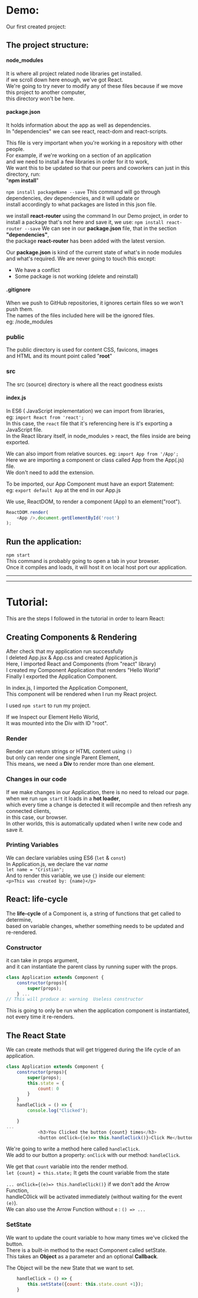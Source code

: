 # Demo: 
Our first created project:

## The project structure:

#### node_modules

It is where all project related node libraries get installed.     
if we scroll down here enough, we've got React.       
We're going to try never to modify any of these files because if we move this project to another computer,       
this directory won't be here.

#### package.json

It holds information about the app as well as dependencies.            
In "dependencies" we can see react, react-dom and react-scripts.       

This file is very important when you're working in a repository with other people.     
For example, if we're working on a section of an application      
and we need to install a few libraries in order for it to work,     
We want this to be updated so that our peers and coworkers can just in this directory, run:         
"**npm install**"

`npm install packageName --save`
This command will go through dependencies, dev dependencies, and it will update or       
install accordingly to what packages are listed in this json file.

we install **react-router** using the command
In our Demo project, in order to install a package that's not here and save it, we use:
`npm install react-router --save`
We can see in our **package.json** file, that in the section **"dependencies"**,           
the package **react-router** has been added with the latest version.       

Our **package.json** is kind of the current state of what's in node modules and what's required.
We are never going to touch this except:
* We have a conflict
* Some package is not working (delete and reinstall)

#### .gitignore
When we push to GitHub repositories, it ignores certain files so we won't push them.      
The names of the files included here will be the ignored files.        
eg: /node_modules

### public

The public directory is used for content CSS, favicons, images        
and HTML and its mount point called "**root**"  

### src

The src (source) directory is where all the react goodness exists

#### index.js

In ES6 ( JavaScript implementation) we can import from libraries,      
eg: `import React from 'react';`      
In this case, the `react` file that it's referencing here is it's exporting a JavaScript file.        
In the React library itself, in node_modules > react, the files inside are being exported.

We can also import from relative sources.
eg: `import App from '/App';`    
Here we are importing a component or class called App from the App(.js) file.       
We don't need to add the extension.

To be imported, our App Component must have an export Statement:      
eg: `export default App` at the end in our App.js   

We use, ReactDOM, to render a component (App) to an element("root").
```javascript
ReactDOM.render(
    <App />,document.getElementById('root')
);
```

## Run the application:

`npm start`    
This command is probably going to open a tab in your browser.      
Once it compiles and loads, it will host it on local host port our application.     

---
---

# Tutorial:

This are the steps I followed in the tutorial in order to learn React:

## Creating Components & Rendering

After check that my application run successfully          
I deleted App.jsx & App.css and created Application.js      
Here, I imported React and Components (from "react" library)       
I created my Component Application that renders "Hello World"       
Finally I exported the Application Component.          

In index.js, I imported the Application Component,     
This component will be rendered when I run my React project.     

I used `npm start` to run my project.     

If we Inspect our Element Hello World,          
It was mounted into the Div with ID "root".        

### Render
Render can return strings or HTML content using `()`      
but only can render one single Parent Element,     
This means, we need a **Div** to render more than one element.

### Changes in our code
If we make changes in our Application, there is no need to reload our page.      
when we run `npm start` it loads in a **hot loader**,         
which every time a change is detected it will recompile and then refresh any connected clients,         
in this case, our browser.         
In other worlds, this is automatically updated when I write new code and save it.

### Printing Variables
We can declare variables using ES6 (`let` & `const`)        
In Application.js, we declare the var *name*       
`let name = "Cristian";`          
And to render this variable, we use `{}` inside our element:       
`<p>This was created by: {name}</p>`

## React: life-cycle

The **life-cycle** of a Component is, a string of functions that get called to determine,         
based on variable changes, whether something needs to be updated and re-rendered.    

### Constructor 

it can take in props argument,         
and it can instantiate the parent class by running super with the props.

```javascript
class Application extends Component {
    constructor(props){
        super(props);
    } ...
// This will produce a: warning  Useless constructor
```    
This is going to only be run when the application component is instantiated,          
not every time it re-renders.

## The React State

We can create methods that will get triggered during the life cycle of an application.      

```javascript
class Application extends Component {
    constructor(props){
        super(props);
        this.state = {
            count: 0
        }
    }
    handleClick = () => {
        console.log("Clicked");

    }
...
            <h3>You Clicked the button {count} times</h3>
            <button onClick={(e)=> this.handleClick()}>Click Me</button>

```   


We're going to write a method here called `handleClick`.     
We add to our button a property: `onClick` with our method: `handleClick`.     

We get that `count` variable into the render method.     
`let {count} = this.state;` It gets the count variable from the state

`... onClick={(e)=> this.handleClick()}` if we don't add the Arrow Function,      
handleC0lick will be activated immediately (without waiting for the event `(e)`).       
We can also use the Arrow Function without `e` : `() => ...`

### SetState 

We want to update the count variable to how many times we've clicked the button.      
There is a built-in method to the react Component called setState.      
This takes an **Object** as a parameter and an optional **Callback**.         

The Object will be the new State that we want to set.
```javascript
    handleClick = () => {
        this.setState({count: this.state.count +1});
    }
```